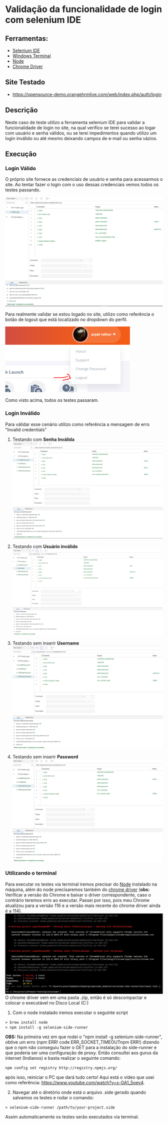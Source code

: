# Validação da funcionalidade de login com selenium IDE

## Ferramentas:
- [Selenium IDE](https://www.selenium.dev/selenium-ide/)
- [Windows Terminal](https://apps.microsoft.com/store/detail/windows-terminal/9N0DX20HK701?hl=pt-br&gl=br&icid=CNavAppsWindowsApps)
- [Node](https://nodejs.org/en)
- [Chrome Driver](https://chromedriver.chromium.org/downloads)

## Site Testado
- https://opensource-demo.orangehrmlive.com/web/index.php/auth/login

## Descrição
Neste caso de teste utilizo a ferramenta selenium IDE para validar a funcionalidade de login no site, na qual verifico se terei sucesso ao logar com usuário e senha válidos, ou se terei impedimentos quando utilizo um login inválido ou até mesmo deixando campos de e-mail ou senha vázios.

## Execução

### Login Válido
O próprio site fornece as credenciais de usuário e senha para acessarmos o site. Ao tentar fazer o login com o uso dessas credenciais vemos todos os testes passando.

![Login válido](images/01_login_valido.png)

Para realmente validar se estou logado no site, utilizo como referência o botão de logout que está localizado no dropdown do perfil.

![Dropdown User](images/dropdownUser.png)

Como visto acima, todos os testes passaram.

### Login Inválido
Para válidar esse cenário utilizo como referência a mensagem de erro "Invalid credentials"
1. Testando com **Senha Inválida**
![Senha Inválida](images/02_login_senha_invalida.png)

2. Testando com **Usuário inválido**
![Usuário Inválido](images/02_login_usuario_invalido.png)

3. Testando sem inserir **Username**
![Sem Usuário](images/02_login_sem_usuario.png)

4. Testando sem inserir **Password**
![Sem Senha](images/02_login_sem_senha.png)

### Utilizando o terminal
Para executar os testes via terminal iremos precisar do [Node](https://nodejs.org/en) instalado na máquina, além do node precisaremos também do [chrome driver](https://chromedriver.chromium.org/downloads) (**obs:** Verificar a versão do Chrome e baixar o driver correspondente, caso o contrário teremos erro ao executar. Passei por isso, pois meu Chrome atualizou para a versão 116 e a versão mais recente do chrome driver ainda é a 114).
![Error](images/ErrorChromeDriver.PNG)
O chrome driver vem em uma pasta .zip, então é só descompactar e colocar o executável no Disco Local (C:)

1. Com o node instalado iremos executar o seguinte script
```
> brew install node
> npm install -g selenium-side-runner
```
**OBS:** Na primeira vez em que rodei o "npm install -g selenium-side-runner", obtive um erro (npm ERR! code ERR_SOCKET_TIMEOUTnpm ERR!) dizendo que o npm não conseguiu fazer o GET para a instalação do side-runner e que poderia ser uma configuração de proxy. Então consultei aos gurus da internet (Indianos) e basta realizar o seguinte comando:
```
npm config set registry http://registry.npmjs.org/
```
após isso, reiniciar o PC que dará tudo certo! Aqui está o vídeo que usei como referência: https://www.youtube.com/watch?v=s-GA1_5oev4.

2. Navegar até o diretório onde está o arquivo .side gerado quando salvamos os testes e rodar o comando:
```
> selenium-side-runner /path/to/your-project.side
```
Assim automaticamente os testes serão executados via terminal.